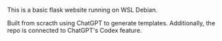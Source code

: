 This is a basic flask website running on WSL Debian.

Built from scracth using ChatGPT to generate templates.
Additionally, the repo is connected to ChatGPT's Codex feature.